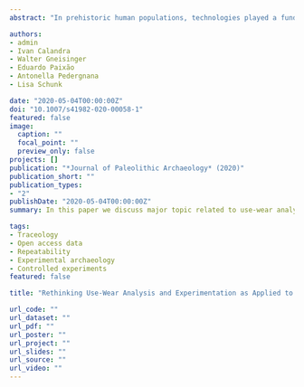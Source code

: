 ```yaml
---
abstract: "In prehistoric human populations, technologies played a fundamental role in the acquisition of different resources and are represented in the main daily living activities, such as with bone, wooden, and stone-tipped spears for hunting, and chipped-stone tools for butchering. Considering that paleoanthropologists and archeologists are focused on the study of different processes involved in the evolution of human behavior, investigating how hominins acted in the past through the study of evidence on archeological artifacts is crucial. Thus, investigating tool use is of major importance for a comprehensive understanding of all processes that characterize human choices of raw materials, techniques, and tool types. Many functional assumptions of tool use have been based on tool design and morphology according to archeologists’ interpretations and ethnographic observations. Such assumptions are used as baselines when inferring human behavior and have driven an improvement in the methods and techniques employed in functional studies over the past few decades. Here, while arguing that use-wear analysis is a key discipline to assess past hominin tool use and to interpret the organization and variability of artifact types in the archeological record, we aim to review and discuss the current state-of-the-art methods, protocols, and their limitations. In doing so, our discussion focuses on three main topics: (1) the need for fundamental improvements by adopting established methods and techniques from similar research fields, (2) the need to implement and combine different levels of experimentation, and (3) the crucial need to establish standards and protocols in order to improve data quality, standardization, repeatability, and reproducibility. By adopting this perspective, we believe that studies will increase the reliability and applicability of use-wear methods on tool function. The need for a holistic approach that combines not only use-wear traces but also tool technology, design, curation, durability, and efficiency is also debated and revised. Such a revision is a crucial step if archeologists want to build major inferences on human decisionmaking behavior and biocultural evolution processes."

authors:
- admin
- Ivan Calandra
- Walter Gneisinger
- Eduardo Paixão
- Antonella Pedergnana
- Lisa Schunk

date: "2020-05-04T00:00:00Z"
doi: "10.1007/s41982-020-00058-1"
featured: false
image:
  caption: ""
  focal_point: ""
  preview_only: false
projects: []
publication: "*Journal of Paleolithic Archaeology* (2020)"
publication_short: ""
publication_types:
- "2"
publishDate: "2020-05-04T00:00:00Z"
summary: In this paper we discuss major topic related to use-wear analysis and, the importance of archaeological experimentation. As needed, we review the state-of-the-art on use-wear methods and experiments and, at the same time, hightlight the need of methodological standards and protocols. One of the most importance aspects discussed in our study is also the holistic perspective that researchers should take when inferring on stone tool use.

tags:
- Traceology
- Open access data
- Repeatability
- Experimental archaeology
- Controlled experiments
featured: false

title: "Rethinking Use-Wear Analysis and Experimentation as Applied to the Study of Past Hominin Tool Use"

url_code: ""
url_dataset: ""
url_pdf: ""
url_poster: ""
url_project: ""
url_slides: ""
url_source: ""
url_video: ""
---
```

